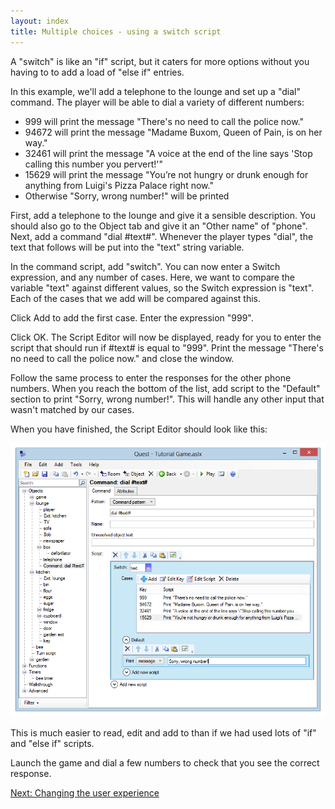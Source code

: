 ```yaml
---
layout: index
title: Multiple choices - using a switch script
---
```


A "switch" is like an "if" script, but it caters for more options without you having to to add a load of "else if" entries.

In this example, we'll add a telephone to the lounge and set up a "dial" command. The player will be able to dial a variety of different numbers:

-   999 will print the message "There's no need to call the police now."
-   94672 will print the message "Madame Buxom, Queen of Pain, is on her way."
-   32461 will print the message "A voice at the end of the line says 'Stop calling this number you pervert!'"
-   15629 will print the message "You’re not hungry or drunk enough for anything from Luigi's Pizza Palace right now."
-   Otherwise "Sorry, wrong number!" will be printed

First, add a telephone to the lounge and give it a sensible description. You should also go to the Object tab and give it an "Other name" of "phone". Next, add a command "dial \#text\#". Whenever the player types "dial", the text that follows will be put into the "text" string variable.

In the command script, add "switch". You can now enter a Switch expression, and any number of cases. Here, we want to compare the variable "text" against different values, so the Switch expression is "text". Each of the cases that we add will be compared against this.

Click Add to add the first case. Enter the expression "999".

     

Click OK. The Script Editor will now be displayed, ready for you to enter the script that should run if \#text\# is equal to "999". Print the message "There's no need to call the police now." and close the window.

Follow the same process to enter the responses for the other phone numbers. When you reach the bottom of the list, add script to the "Default" section to print "Sorry, wrong number!". This will handle any other input that wasn't matched by our cases.

When you have finished, the Script Editor should look like this:

![](Switch.png "Switch.png")

This is much easier to read, edit and add to than if we had used lots of "if" and "else if" scripts.

Launch the game and dial a few numbers to check that you see the correct response.

[Next: Changing the user experience](changing_the_user_experience.html)